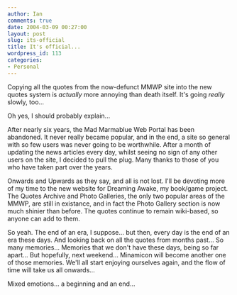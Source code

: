 ```yaml
---
author: Ian
comments: true
date: 2004-03-09 00:27:00
layout: post
slug: its-official
title: It's official...
wordpress_id: 113
categories:
- Personal
---
```


Copying all the quotes from the now-defunct MMWP site into the new quotes system is *actually* more annoying than death itself.  It's going *really* slowly, too...  

Oh yes, I should probably explain...  

After nearly six years, the Mad Marmablue Web Portal has been abandoned. It never really became popular, and in the end, a site so general with so few users was never going to be worthwhile. After a month of updating the news articles every day, whilst seeing no sign of any other users on the site, I decided to pull the plug. Many thanks to those of you who have taken part over the years.  

Onwards and Upwards as they say, and all is not lost. I'll be devoting more of my time to the new website for Dreaming Awake, my book/game project. The Quotes Archive and Photo Galleries, the only two popular areas of the MMWP, are still in existance, and in fact the Photo Gallery section is now much shinier than before. The quotes continue to remain wiki-based, so anyone can add to them.  

So yeah.  The end of an era, I suppose... but then, every day is the end of an era these days.  And looking back on all the quotes from months past...  So many memories...  Memories that we don't have these days, being so far apart...  But hopefully, next weekend... Minamicon will become another one of those memories.  We'll all start enjoying ourselves again, and the flow of time will take us all onwards...  

Mixed emotions... a beginning and an end...
